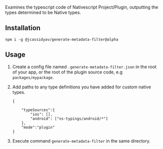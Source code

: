 Examines the typescript code of Nativescript Project/Plugin, outputting the types determined to be Native types.

## Installation

```
npm i -g @jcassidyav/generate-metadata-filter@alpha
```

## Usage

1. Create a config file named `.generate-metadata-filter.json` in the root of your app, or the root of the plugin source code, e.g `packages/mypackage`.
2. Add paths to any type definitions you have added for custom native types.

    ```
    {

        "typeSources":{
            "ios": [],
            "android": ["ns-typings/android/*"]
        },
        "mode":"plugin"
    }
    ```

3. Execute command `generate-metadata-filter` in the same directory.
